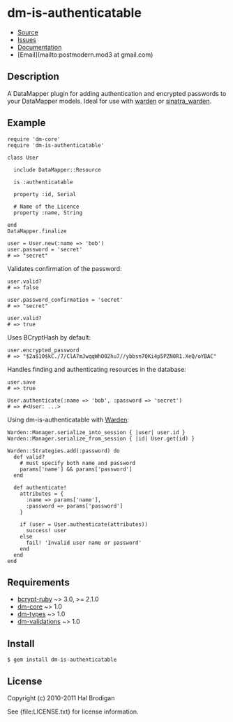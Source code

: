 # dm-is-authenticatable

* [Source](http://github.com/postmodern/dm-is-authenticatable)
* [Issues](http://github.com/postmodern/dm-is-authenticatable/issues)
* [Documentation](http://rubydoc.info/gems/dm-is-authenticatable/frames)
* [Email](mailto:postmodern.mod3 at gmail.com)

## Description

A DataMapper plugin for adding authentication and encrypted passwords to
your DataMapper models. Ideal for use with
[warden](http://github.com/hassox/warden) or
[sinatra_warden](http://github.com/jsmestad/sinatra_warden).

## Example

    require 'dm-core'
    require 'dm-is-authenticatable'
  
    class User
  
      include DataMapper::Resource

      is :authenticatable

      property :id, Serial
    
      # Name of the Licence
      property :name, String
    
    end
    DataMapper.finalize
  
    user = User.new(:name => 'bob')
    user.password = 'secret'
    # => "secret"

Validates confirmation of the password:

    user.valid?
    # => false

    user.password_confirmation = 'secret'
    # => "secret"

    user.valid?
    # => true

Uses BCryptHash by default:

    user.encrypted_password
    # => "$2a$10$kC./7/ClA7mJwqqWhO02hu7//ybbsn7QKi4p5PZN0R1.XeQ/oYBAC"

Handles finding and authenticating resources in the database:

    user.save
    # => true

    User.authenticate(:name => 'bob', :password => 'secret')
    # => #<User: ...>

Using dm-is-authenticatable with [Warden](http://github.com/hassox/warden#readme):

    Warden::Manager.serialize_into_session { |user| user.id }
    Warden::Manager.serialize_from_session { |id| User.get(id) }
    
    Warden::Strategies.add(:password) do
      def valid?
        # must specify both name and password
        params['name'] && params['password']
      end
 
      def authenticate!
        attributes = {
          :name => params['name'],
          :password => params['password']
        }

        if (user = User.authenticate(attributes))
          success! user
        else
          fail! 'Invalid user name or password'
        end
      end
    end

## Requirements

* [bcrypt-ruby](http://rubygems.org/gems/bcrypt-ruby) ~> 3.0, >= 2.1.0
* [dm-core](http://github.com/datamapper/dm-core/) ~> 1.0
* [dm-types](http://github.com/datamapper/dm-types/) ~> 1.0
* [dm-validations](http://github.com/datamapper/dm-validations/) ~> 1.0

## Install

    $ gem install dm-is-authenticatable

## License

Copyright (c) 2010-2011 Hal Brodigan

See {file:LICENSE.txt} for license information.

